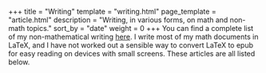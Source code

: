 +++
title = "Writing"
template = "writing.html"
page_template = "article.html"
description = "Writing, in various forms, on math and non-math topics."
sort_by = "date"
weight = 0
+++
You can find a complete list of my non-mathematical writing [here](/tags/).
I write most of my math documents in LaTeX, and I have not worked out a sensible way to convert LaTeX to epub for easy reading on devices with small screens.
These articles are all listed below.
